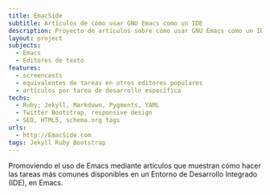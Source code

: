 ```yaml
---
title: EmacSide
subtitle: Artículos de cómo usar GNU Emacs como un IDE
description: Proyecto de artículos sobre cómo usar GNU Emacs como un IDE (Entorno de Desarrollo Integrado)
layout: project
subjects:
  - Emacs
  - Editores de texto
features:
  - screencasts
  - equivalentes de tareas en otros editores populares
  - artículos por tarea de desarrollo específica
techs:
  - Ruby; Jekyll, Markdown, Pygments, YAML
  - Twitter Bootstrap, responsive design
  - SEO, HTML5, schema.org tags 
urls:
  - http://EmacSide.com
tags: Jekyll Ruby Bootstrap
---
```


Promoviendo el uso de Emacs mediante artículos que muestran cómo hacer las tareas más comunes disponibles en un Entorno de Desarrollo Integrado (IDE), en Emacs.
